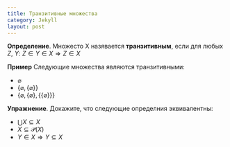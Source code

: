 ```yaml
---
title: Транзитивные множества
category: Jekyll
layout: post
---
```



**Определение**. Множесто X назявается **транзитивным**, если для любых $Z$, $Y$: $Z \in Y \in X \Rightarrow Z \in X$

**Пример** Следующие множества являются транзитивными:
- $\varnothing$
- $\{\varnothing, \{\varnothing\}\}$
- $\{\varnothing, \{\varnothing\}, \{\{\varnothing\}\} \}$

**Упражнение**. Докажите, что следующие определния эквивалентны:
- $\bigcup X \subseteq X$
- $X \subseteq \mathcal{P}(X)$
- $Y \in X \Rightarrow Y \subseteq X$
